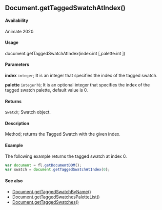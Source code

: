 ## Document.getTaggedSwatchAtIndex()

#### Availability

Animate 2020.

#### Usage

document.getTaggedSwatchAtIndex(index:int [,palette:int ])

#### Parameters

**index** `integer`; It is an integer that specifies the index of the tagged swatch.

**palette** `integer?0`; It is an optional integer that specifies the index of the tagged swatch palette, default value is 0.

#### Returns

`Swatch`; Swatch object.

#### Description

Method; returns the Tagged Swatch with the given index.

#### Example

The following example returns the tagged swatch at index 0.

```javascript
var document = fl.getDocumentDOM();
var swatch = document.getTaggedSwatchAtIndex(0);
```

#### See also

- [Document.getTaggedSwatchByName()](../Document_object/Document6062.md)
- [Document.getTaggedSwatchesPaletteList()](../Document_object/Document6063.md)
- [Document.getTaggedSwatches()](../Document_object/Document6064.md)
